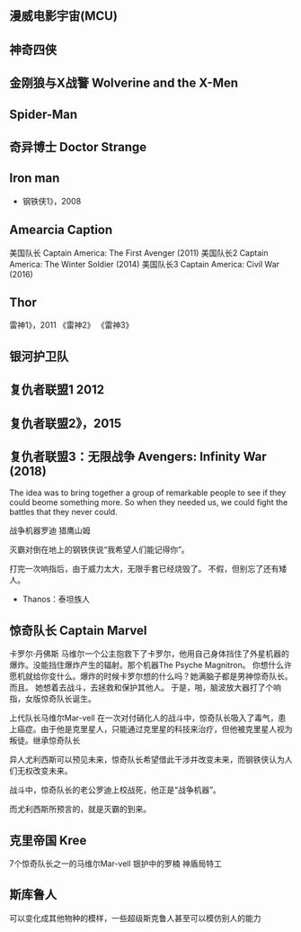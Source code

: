 ## 漫威电影宇宙(MCU)


## 神奇四侠

## 金刚狼与X战警 Wolverine and the X-Men

## Spider-Man

## 奇异博士 Doctor Strange


## Iron man

* 钢铁侠1》，2008

## Amearcia Caption

美国队长 Captain America: The First Avenger (2011)
美国队长2 Captain America: The Winter Soldier (2014)
美国队长3 Captain America: Civil War (2016)

## Thor

雷神1》，2011
《雷神2》
《雷神3》

## 银河护卫队

## 复仇者联盟1 2012

## 复仇者联盟2》，2015

## 复仇者联盟3：无限战争 Avengers: Infinity War (2018)

The idea was to bring together a group of remarkable people to see if they could beome something more. So when they needed us, we could fight the battles that they never could.

战争机器罗迪
猎鹰山姆

灭霸对倒在地上的钢铁侠说“我希望人们能记得你”。

打完一次响指后，由于威力太大，无限手套已经烧毁了。 不假，但别忘了还有矮人。

* Thanos：泰坦族人

## 惊奇队长 Captain Marvel

卡罗尔·丹佛斯
马维尔一个公主抱救下了卡罗尔，他用自己身体挡住了外星机器的爆炸。没能挡住爆炸产生的辐射。那个机器The Psyche Magnitron。
你想什么许愿机就给你变什么。爆炸的时候卡罗尔想的什么吗？她满脑子都是男神惊奇队长。 而且。 她想着去战斗，去拯救和保护其他人。 于是，啪，脑波放大器打了个响指，女版惊奇队长诞生。

上代队长马维尔Mar-vell 在一次对付硝化人的战斗中，惊奇队长吸入了毒气，患上癌症。由于他是克里星人，只能通过克里星的科技来治疗，但他被克里星人视为叛徒。继承惊奇队长

异人尤利西斯可以预见未来，惊奇队长希望借此干涉并改变未来，而钢铁侠认为人们无权改变未来。

战斗中，惊奇队长的老公罗迪上校战死，他正是“战争机器”。

而尤利西斯所预言的，就是灭霸的到来。

## 克里帝国 Kree

7个惊奇队长之一的马维尔Mar-vell 银护中的罗楠 神盾局特工

## 斯库鲁人

可以变化成其他物种的模样，一些超级斯克鲁人甚至可以模仿别人的能力
